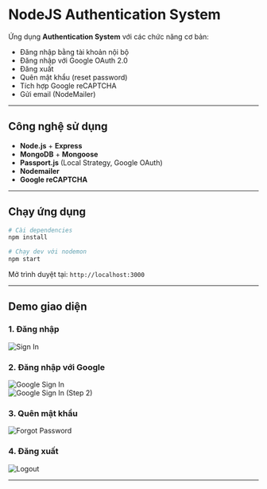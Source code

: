 # NodeJS Authentication System

Ứng dụng **Authentication System** với các chức năng cơ bản:
- Đăng nhập bằng tài khoản nội bộ
- Đăng nhập với Google OAuth 2.0
- Đăng xuất
- Quên mật khẩu (reset password)
- Tích hợp Google reCAPTCHA
- Gửi email (NodeMailer)

---

## Công nghệ sử dụng
- **Node.js** + **Express**
- **MongoDB** + **Mongoose**
- **Passport.js** (Local Strategy, Google OAuth)
- **Nodemailer**
- **Google reCAPTCHA**


---

## Chạy ứng dụng

```bash
# Cài dependencies
npm install

# Chạy dev với nodemon
npm start
```

Mở trình duyệt tại:  `http://localhost:3000`

---

## Demo giao diện

### 1. Đăng nhập
![Sign In](https://raw.githubusercontent.com/Tiuquoai/NodeJS-Authentication-Systemm/main/results/signin.png)

### 2. Đăng nhập với Google
![Google Sign In](https://raw.githubusercontent.com/Tiuquoai/NodeJS-Authentication-Systemm/main/results/sign_gg.png)  
![Google Sign In (Step 2)](https://raw.githubusercontent.com/Tiuquoai/NodeJS-Authentication-Systemm/main/results/sign_gg1.png)

### 3. Quên mật khẩu
![Forgot Password](https://raw.githubusercontent.com/Tiuquoai/NodeJS-Authentication-Systemm/main/results/forgot_pw.png)

### 4. Đăng xuất
![Logout](https://raw.githubusercontent.com/Tiuquoai/NodeJS-Authentication-Systemm/main/results/logout.png)

---
